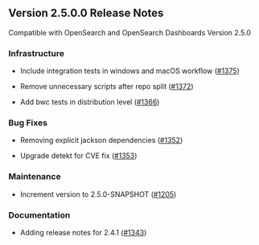 ## Version 2.5.0.0 Release Notes

Compatible with OpenSearch and OpenSearch Dashboards Version 2.5.0

### Infrastructure

- Include integration tests in windows and macOS workflow ([#1375](https://github.com/opensearch-project/observability/pull/1375))

- Remove unnecessary scripts after repo split ([#1372](https://github.com/opensearch-project/observability/pull/1372))

- Add bwc tests in distribution level ([#1366](https://github.com/opensearch-project/observability/pull/1366))

### Bug Fixes

- Removing explicit jackson dependencies ([#1352](https://github.com/opensearch-project/observability/pull/1352))

- Upgrade detekt for CVE fix ([#1353](https://github.com/opensearch-project/observability/pull/1353))

### Maintenance

- Increment version to 2.5.0-SNAPSHOT ([#1205](https://github.com/opensearch-project/observability/pull/1205))

### Documentation
- Adding release notes for 2.4.1 ([#1343](https://github.com/opensearch-project/observability/pull/1343))